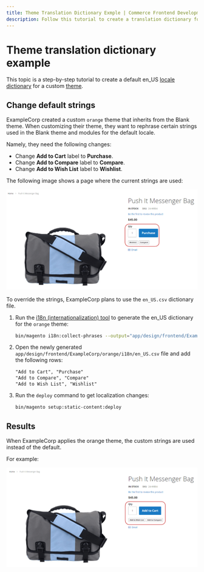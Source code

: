 ```yaml
---
title: Theme Translation Dictionary Exmple | Commerce Frontend Development
description: Follow this tutorial to create a translation dictionary for an Adobe Commerce or Magento Open Source theme.
---
```


# Theme translation dictionary example

This topic is a step-by-step tutorial to create a default en_US [locale](https://glossary.magento.com/locale) [dictionary](dictionary.md) for a custom [theme](https://glossary.magento.com/theme).

## Change default strings

ExampleCorp created a custom `orange` theme that inherits from the Blank theme. When customizing their theme, they want to rephrase certain strings used in the Blank theme and modules for the default locale.

Namely, they need the following changes:

-  Change **Add to Cart** label to **Purchase**.
-  Change **Add to Compare** label to **Compare**.
-  Change **Add to Wish List** label to **Wishlist**.

The following image shows a page where the current strings are used:

![Product page where the Add to Compare string is displayed](../../_images/frontend/fdg_translations_bag2.png)

To override the strings, ExampleCorp plans to use the `en_US.csv` dictionary file.

1. Run the [i18n (internationalization) tool](https://experienceleague.adobe.com/docs/commerce-operations/configuration-guide/cli/localization.html) to generate the en_US dictionary for the `orange` theme:

   ```bash
   bin/magento i18n:collect-phrases --output="app/design/frontend/ExampleCorp/orange/i18n/en_US.csv" app/design/frontend/ExampleCorp/orange
   ```

1. Open the newly generated `app/design/frontend/ExampleCorp/orange/i18n/en_US.csv` file and add the following rows:

   ```text
   "Add to Cart", "Purchase"
   "Add to Compare", "Compare"
   "Add to Wish List", "Wishlist"
   ```

1. Run the `deploy` command to get localization changes:

   ```bash
   bin/magento setup:static-content:deploy
   ```

## Results

When ExampleCorp applies the orange theme, the custom strings are used instead of the default.

For example:

![Product page where the customized Compare string is displayed](../../_images/frontend/fdg_trans_bag.png)
